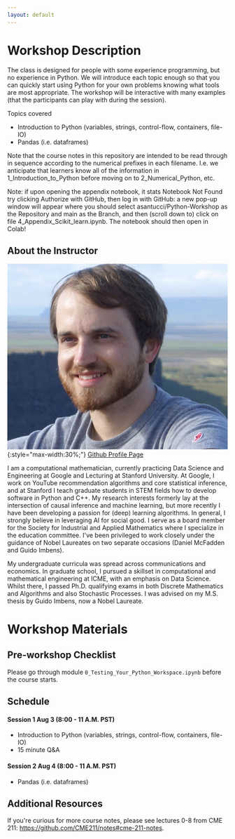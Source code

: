 ```yaml
---
layout: default
---
```


# Workshop Description
The class is designed for people with some experience programming, but no experience in Python. We will introduce each topic enough so that you can quickly start using Python for your own problems knowing what tools are most appropriate. The workshop will be interactive with many examples (that the participants can play with during the session).

Topics covered

  * Introduction to Python (variables, strings, control-flow, containers, file-IO)
  * Pandas (i.e. dataframes)

Note that the course notes in this repository are intended to be read through in sequence according to the numerical prefixes in each filename. I.e. we anticipate that learners know all of the information in 1_Introduction_to_Python before moving on to 2_Numerical_Python, etc.

Note: if upon opening the appendix notebook, it stats Notebook Not Found try clicking Authorize with GitHub, then log in with GitHub: a new pop-up window will appear where you should select asantucci/Python-Workshop as the Repository and main as the Branch, and then (scroll down to) click on file 4_Appendix_Scikit_learn.ipynb. The notebook should then open in Colab!

## About the Instructor

![Andreas](/assets/img/profile.jpg){:style="max-width:30%;"}
[Github Profile Page](https://asantucci.github.io/)

I am a computational mathematician, currently practicing Data Science and Engineering at Google and Lecturing at Stanford University. At Google, I work on YouTube recommendation algorithms and core statistical inference, and at Stanford I teach graduate students in STEM fields how to develop software in Python and C++. My research interests formerly lay at the intersection of causal inference and machine learning, but more recently I have been developing a passion for (deep) learning algorithms. In general, I strongly believe in leveraging AI for social good. I serve as a board member for the Society for Industrial and Applied Mathematics where I specialize in the education committee. I've been privileged to work closely under the guidance of Nobel Laureates on two separate occasions (Daniel McFadden and Guido Imbens).

My undergraduate curricula was spread across communications and economics. In graduate school, I pursued a skillset in computational and mathematical engineering at ICME, with an emphasis on Data Science. Whilst there, I passed Ph.D. qualifying exams in both Discrete Mathematics and Algorithms and also Stochastic Processes. I was advised on my M.S. thesis by Guido Imbens, now a Nobel Laureate.

# Workshop Materials

## Pre-workshop Checklist
Please go through module `0_Testing_Your_Python_Workspace.ipynb` before the
course starts.

## Schedule

#### Session 1 Aug 3 (8:00 - 11 A.M. PST)
  - Introduction to Python (variables, strings, control-flow, containers, file-IO)
  - 15 minute Q&A
  
#### Session 2 Aug 4 (8:00 - 11 A.M. PST)
  - Pandas (i.e. dataframes)

## Additional Resources

If you're curious for more course notes, please see lectures 0-8 from CME 211: https://github.com/CME211/notes#cme-211-notes.






